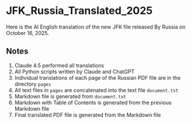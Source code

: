 # JFK_Russia_Translated_2025
Here is the AI English translation of the new JFK file released By Russia on October 16, 2025.

## Notes

1. Claude 4.5 performed all translations
2. All Python scripts written by Claude and ChatGPT
3. Individual translations of each page of the Russian PDF file are in the directory `pages`
4. All text files in `pages` are concatenated into the text file `document.txt`
5. Markdown file is generated from `document.txt`
5. Markdown with Table of Contents is generated from the previous Markdown file
6. Final translated PDF file is generated from the Markdown file

